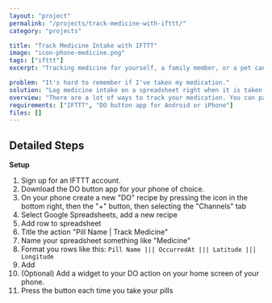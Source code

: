 ```yaml
---
layout: "project"
permalink: "/projects/track-medicine-with-ifttt/"
category: "projects"

title: "Track Medicine Intake with IFTTT"
image: "icon-phone-medicine.png"
tags: ["ifttt"]
excerpt: "Tracking medicine for yourself, a family member, or a pet can be a tedious process. But it doesn't have to be."

problem: "It's hard to remember if I've taken my medication."
solution: "Log medicine intake on a spreadsheet right when it is taken."
overview: "There are a lot of ways to track your medication. You can pay for a digital tracker. You can mark your calendar. You can even just look at your pill container for the day to make sure you took them. None of these solutions are free, easy, long term, or as cool as this solution. Using a Google Spreadsheet and DO by IFTTT on your phone you can quick track each pill and have a history for analysis later!"
requirements: ["IFTTT", "DO button app for Android or iPhone"]
files: []
---
```


Detailed Steps
--------------

**Setup**

 1. Sign up for an IFTTT account.
 1. Download the DO button app for your phone of choice.
 1. On your phone create a new "DO" recipe by pressing the icon in the bottom right, then the "+" button, then selecting the "Channels" tab
 1. Select Google Spreadsheets, add a new recipe
 1. Add row to spreadsheet
 1. Title the action "Pill Name | Track Medicine"
 1. Name your spreadsheet something like "Medicine"
 1. Format you rows like this: `Pill Name ||| OccurredAt ||| Latitude ||| Longitude`
 1. Add
 1. (Optional) Add a widget to your DO action on your home screen of your phone.
 1. Press the button each time you take your pills
